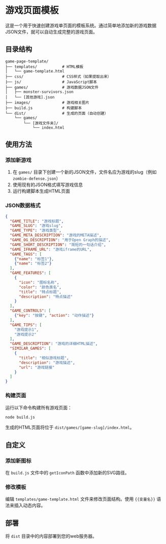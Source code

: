 # 游戏页面模板

这是一个用于快速创建游戏单页面的模板系统。通过简单地添加新的游戏数据JSON文件，就可以自动生成完整的游戏页面。

## 目录结构

```
game-page-template/
├── templates/           # HTML模板
│   └── game-template.html
├── css/                 # CSS样式（如果提取出来）
├── js/                  # JavaScript脚本
├── games/               # 游戏数据JSON文件
│   ├── monster-survivors.json
│   └── [其他游戏].json
├── images/              # 游戏相关图片
├── build.js             # 构建脚本
└── dist/                # 生成的页面（自动创建）
    └── games/
        └── [游戏文件夹]/
            └── index.html
```

## 使用方法

### 添加新游戏

1. 在 `games/` 目录下创建一个新的JSON文件，文件名应为游戏的slug（例如 `zombie-defense.json`）
2. 使用现有的JSON格式填写游戏信息
3. 运行构建脚本生成HTML页面

### JSON数据格式

```json
{
  "GAME_TITLE": "游戏标题",
  "GAME_SLUG": "游戏slug",
  "GAME_TYPE": "游戏类型",
  "GAME_META_DESCRIPTION": "游戏的META描述",
  "GAME_OG_DESCRIPTION": "用于Open Graph的描述",
  "GAME_SHORT_DESCRIPTION": "简短的一句话介绍",
  "GAME_IFRAME_URL": "游戏iframe的URL",
  "GAME_TAGS": [
    {"name": "标签1"},
    {"name": "标签2"}
  ],
  "GAME_FEATURES": [
    {
      "icon": "图标名称",
      "color": "颜色类名",
      "title": "特点标题",
      "description": "特点描述"
    }
  ],
  "GAME_CONTROLS": [
    {"key": "按键", "action": "动作描述"}
  ],
  "GAME_TIPS": [
    "游戏提示1",
    "游戏提示2"
  ],
  "GAME_DESCRIPTION": "游戏的详细HTML描述",
  "SIMILAR_GAMES": [
    {
      "title": "相似游戏标题",
      "description": "游戏描述",
      "url": "游戏链接"
    }
  ]
}
```

### 构建页面

运行以下命令构建所有游戏页面：

```bash
node build.js
```

生成的HTML页面将位于 `dist/games/[game-slug]/index.html`。

## 自定义

### 添加新图标

在 `build.js` 文件中的 `getIconPath` 函数中添加新的SVG路径。

### 修改模板

编辑 `templates/game-template.html` 文件来修改页面结构。使用 `{{变量名}}` 语法来插入动态内容。

## 部署

将 `dist` 目录中的内容部署到您的web服务器。

